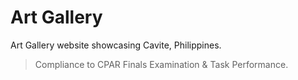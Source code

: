 # Art Gallery

Art Gallery website showcasing Cavite, Philippines.

> Compliance to CPAR Finals Examination & Task Performance.
